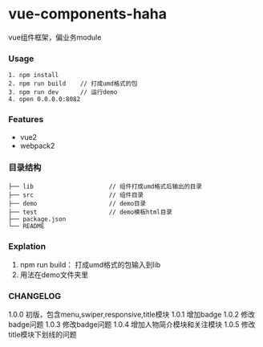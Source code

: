 # vue-components-haha

vue组件框架，偏业务module

### Usage

```
1. npm install
2. npm run build	// 打成umd格式的包
3. npm run dev		// 运行demo
4. open 0.0.0.0:8082
```
  
### Features

* vue2
* webpack2



### 目录结构
```
├── lib						// 组件打成umd格式后输出的目录
├── src 					// 组件目录
├── demo					// demo目录					
├── test					// demo模板html目录				
├── package.json
└── README
```

### Explation

1. npm run build： 打成umd格式的包输入到lib
2. 用法在demo文件夹里

### CHANGELOG

1.0.0  初版，包含menu,swiper,responsive,title模块
1.0.1  增加badge
1.0.2  修改badge问题
1.0.3  修改badge问题
1.0.4  增加人物简介模块和关注模块
1.0.5  修改title模块下划线的问题